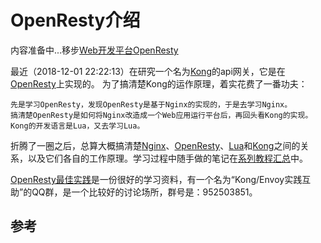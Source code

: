 # OpenResty介绍

内容准备中...移步[Web开发平台OpenResty](https://www.lijiaocn.com/%E7%BC%96%E7%A8%8B/2018/10/25/openresty-study-01-intro.html)

最近（2018-12-01 22:22:13）在研究一个名为[Kong][1]的api网关，它是在[OpenResty][2]上实现的。
为了搞清楚Kong的运作原理，着实花费了一番功夫：

```
先是学习OpenResty，发现OpenResty是基于Nginx的实现的，于是去学习Nginx。
搞清楚OpenResty是如何将Nginx改造成一个Web应用运行平台后，再回头看Kong的实现。
Kong的开发语言是Lua，又去学习Lua。
```

折腾了一圈之后，总算大概搞清楚[Nginx][4]、[OpenResty][2]、[Lua][6]和[Kong][1]之间的关系，以及它们各自的工作原理。学习过程中随手做的笔记在[系列教程汇总][5]中。

[OpenResty最佳实践](https://moonbingbing.gitbooks.io/openresty-best-practices/content/)是一份很好的学习资料，有一个名为“Kong/Envoy实践互助”的QQ群，是一个比较好的讨论场所，群号是：952503851。


## 参考

[1]: https://docs.konghq.com/ "kong"
[2]: http://openresty.org/en/ "OpenResty"
[3]: https://www.lijiaocn.com/tags/class.html "lijiaocn.com class"
[4]: http://nginx.org/ "nginx"
[5]: https://www.lijiaocn.com "lijiaocn.com"
[6]: https://www.lijiaocn.com/programming/chapter-lua/ "lua"


